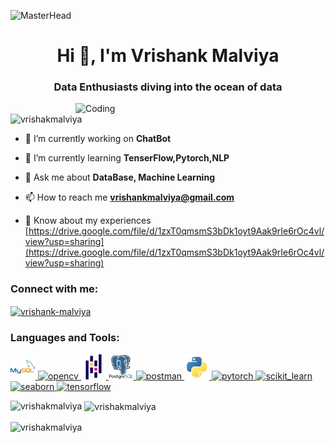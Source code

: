 ![MasterHead](https://www.sourceallies.com/img/posts/2023-11-01-systems-engineering-using-machine-learning/header.jpg)

<h1 align="center">Hi 👋, I'm Vrishank Malviya</h1>
<h3 align="center">Data Enthusiasts diving into the ocean of data</h3>
<img align="right" alt="Coding" width="400" src="https://i0.wp.com/www.sciencenews.org/wp-content/uploads/2023/04/040823_chatgpt_feat.gif">

<p align="left"> <img src="https://komarev.com/ghpvc/?username=vrishakmalviya&label=Profile%20views&color=0e75b6&style=flat" alt="vrishakmalviya" /> </p>



- 🔭 I’m currently working on **ChatBot**

- 🌱 I’m currently learning **TenserFlow,Pytorch,NLP**

- 💬 Ask me about **DataBase, Machine Learning**

- 📫 How to reach me **vrishankmalviya@gmail.com**

- 📄 Know about my experiences [https://drive.google.com/file/d/1zxT0qmsmS3bDk1oyt9Aak9rIe6rOc4vl/view?usp=sharing](https://drive.google.com/file/d/1zxT0qmsmS3bDk1oyt9Aak9rIe6rOc4vl/view?usp=sharing)

<h3 align="left">Connect with me:</h3>
<p align="left">
<a href="https://linkedin.com/in/vrishank-malviya" target="blank"><img align="center" src="https://raw.githubusercontent.com/rahuldkjain/github-profile-readme-generator/master/src/images/icons/Social/linked-in-alt.svg" alt="vrishank-malviya" height="30" width="40" /></a>
</p>

<h3 align="left">Languages and Tools:</h3>
<p align="left"> <a href="https://www.mysql.com/" target="_blank" rel="noreferrer"> <img src="https://raw.githubusercontent.com/devicons/devicon/master/icons/mysql/mysql-original-wordmark.svg" alt="mysql" width="40" height="40"/> </a> <a href="https://opencv.org/" target="_blank" rel="noreferrer"> <img src="https://www.vectorlogo.zone/logos/opencv/opencv-icon.svg" alt="opencv" width="40" height="40"/> </a> <a href="https://pandas.pydata.org/" target="_blank" rel="noreferrer"> <img src="https://raw.githubusercontent.com/devicons/devicon/2ae2a900d2f041da66e950e4d48052658d850630/icons/pandas/pandas-original.svg" alt="pandas" width="40" height="40"/> </a> <a href="https://www.postgresql.org" target="_blank" rel="noreferrer"> <img src="https://raw.githubusercontent.com/devicons/devicon/master/icons/postgresql/postgresql-original-wordmark.svg" alt="postgresql" width="40" height="40"/> </a> <a href="https://postman.com" target="_blank" rel="noreferrer"> <img src="https://www.vectorlogo.zone/logos/getpostman/getpostman-icon.svg" alt="postman" width="40" height="40"/> </a> <a href="https://www.python.org" target="_blank" rel="noreferrer"> <img src="https://raw.githubusercontent.com/devicons/devicon/master/icons/python/python-original.svg" alt="python" width="40" height="40"/> </a> <a href="https://pytorch.org/" target="_blank" rel="noreferrer"> <img src="https://www.vectorlogo.zone/logos/pytorch/pytorch-icon.svg" alt="pytorch" width="40" height="40"/> </a> <a href="https://scikit-learn.org/" target="_blank" rel="noreferrer"> <img src="https://upload.wikimedia.org/wikipedia/commons/0/05/Scikit_learn_logo_small.svg" alt="scikit_learn" width="40" height="40"/> </a> <a href="https://seaborn.pydata.org/" target="_blank" rel="noreferrer"> <img src="https://seaborn.pydata.org/_images/logo-mark-lightbg.svg" alt="seaborn" width="40" height="40"/> </a> <a href="https://www.tensorflow.org" target="_blank" rel="noreferrer"> <img src="https://www.vectorlogo.zone/logos/tensorflow/tensorflow-icon.svg" alt="tensorflow" width="40" height="40"/> </a> </p>

<p><img align="left" src="https://github-readme-stats.vercel.app/api/top-langs?username=vrishakmalviya&show_icons=true&locale=en&layout=compact" alt="vrishakmalviya" /></p>

<p>&nbsp;<img align="center" src="https://github-readme-stats.vercel.app/api?username=vrishakmalviya&show_icons=true&locale=en" alt="vrishakmalviya" /></p>

<p><img align="center" src="https://github-readme-streak-stats.herokuapp.com/?user=vrishakmalviya&" alt="vrishakmalviya" /></p>
